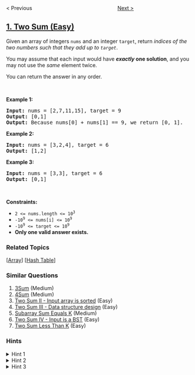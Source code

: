 <!--|This file generated by command(leetcode description); DO NOT EDIT.    |-->
<!--+----------------------------------------------------------------------+-->
<!--|@author    openset <openset.wang@gmail.com>                           |-->
<!--|@link      https://github.com/openset                                 |-->
<!--|@home      https://github.com/openset/leetcode                        |-->
<!--+----------------------------------------------------------------------+-->

< Previous
　　　　　　　　　　　　　　　　
[Next >](../add-two-numbers "Add Two Numbers")

## [1. Two Sum (Easy)](https://leetcode.com/problems/two-sum "两数之和")

<p>Given an array of integers <code>nums</code>&nbsp;and an integer <code>target</code>, return <em>indices of the two numbers such that they add up to <code>target</code></em>.</p>

<p>You may assume that each input would have <strong><em>exactly</em> one solution</strong>, and you may not use the <em>same</em> element twice.</p>

<p>You can return the answer in any order.</p>

<p>&nbsp;</p>
<p><strong>Example 1:</strong></p>

<pre>
<strong>Input:</strong> nums = [2,7,11,15], target = 9
<strong>Output:</strong> [0,1]
<strong>Output:</strong> Because nums[0] + nums[1] == 9, we return [0, 1].
</pre>

<p><strong>Example 2:</strong></p>

<pre>
<strong>Input:</strong> nums = [3,2,4], target = 6
<strong>Output:</strong> [1,2]
</pre>

<p><strong>Example 3:</strong></p>

<pre>
<strong>Input:</strong> nums = [3,3], target = 6
<strong>Output:</strong> [0,1]
</pre>

<p>&nbsp;</p>
<p><strong>Constraints:</strong></p>

<ul>
	<li><code>2 &lt;= nums.length &lt;= 10<sup>3</sup></code></li>
	<li><code>-10<sup>9</sup> &lt;= nums[i] &lt;= 10<sup>9</sup></code></li>
	<li><code>-10<sup>9</sup> &lt;= target &lt;= 10<sup>9</sup></code></li>
	<li><strong>Only one valid answer exists.</strong></li>
</ul>

### Related Topics
  [[Array](../../tag/array/README.md)]
  [[Hash Table](../../tag/hash-table/README.md)]

### Similar Questions
  1. [3Sum](../3sum) (Medium)
  1. [4Sum](../4sum) (Medium)
  1. [Two Sum II - Input array is sorted](../two-sum-ii-input-array-is-sorted) (Easy)
  1. [Two Sum III - Data structure design](../two-sum-iii-data-structure-design) (Easy)
  1. [Subarray Sum Equals K](../subarray-sum-equals-k) (Medium)
  1. [Two Sum IV - Input is a BST](../two-sum-iv-input-is-a-bst) (Easy)
  1. [Two Sum Less Than K](../two-sum-less-than-k) (Easy)

### Hints
<details>
<summary>Hint 1</summary>
A really brute force way would be to search for all possible pairs of numbers but that would be too slow. Again, it's best to try out brute force solutions for just for completeness. It is from these brute force solutions that you can come up with optimizations.
</details>

<details>
<summary>Hint 2</summary>
So, if we fix one of the numbers, say <pre>x</pre>, we have to scan the entire array to find the next number <pre>y</pre> which is <pre>value - x</pre> where value is the input parameter. Can we change our array somehow so that this search becomes faster?
</details>

<details>
<summary>Hint 3</summary>
The second train of thought is, without changing the array, can we use additional space somehow? Like maybe a hash map to speed up the search?
</details>
